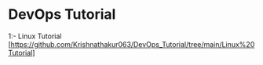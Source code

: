 # DevOps Tutorial
1:- Linux Tutorial [https://github.com/Krishnathakur063/DevOps_Tutorial/tree/main/Linux%20Tutorial]